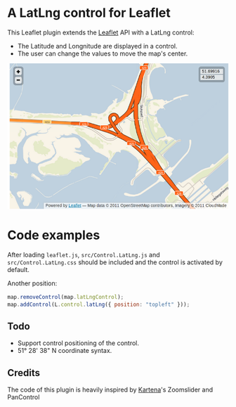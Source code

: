 # A LatLng control for Leaflet #

This Leaflet plugin extends the [Leaflet](https://github.com/CloudMade/Leaflet) API with a LatLng control:
 - The Latitude and Longnitude are displayed in a control.
 - The user can change the values to move the map's center.

<img src="https://github.com/jieter/Leaflet.latlngcontrol/raw/master/examples/latlngcontrol.png">

# Code examples
After loading ```leaflet.js```, ```src/Control.LatLng.js``` and ```src/Control.LatLng.css``` should be included and the control is activated by default.

Another position:
```javascript
map.removeControl(map.latLngControl);
map.addControl(L.control.latLng({ position: "topleft" }));
```

## Todo
 - Support control positioning of the control.
 - 51° 28' 38" N coordinate syntax.

## Credits
The code of this plugin is heavily inspired by [Kartena](https://github.com/kartena/)'s Zoomslider and PanControl